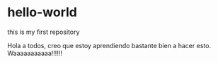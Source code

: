 # hello-world
this is my first repository

Hola a todos, creo que estoy aprendiendo bastante bien a hacer esto. Waaaaaaaaaaa!!!!!!

